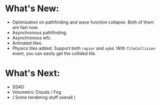 # What's New:

- Optimization on pathfinding and wave function collapse. Both of them are fast now.
- Asynchronous pathfinding.
- Asynchronous wfc.
- Animated tiles.
- Physics tiles added. Support both `rapier` and `xpbd`. With `TileCollision` event, you can easily get the collided tile.

# What's Next:

- SSAO
- Volumetric Clouds / Fog
- ( Some rendering stuff overall )
